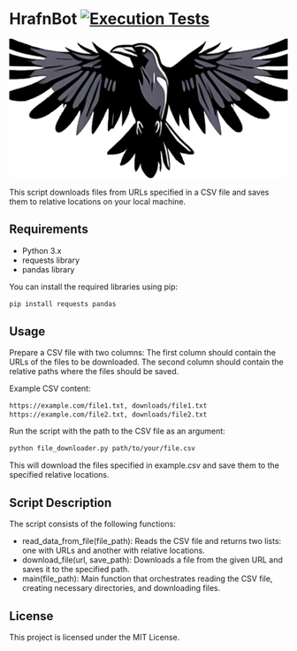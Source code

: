 # HrafnBot [![Execution Tests](https://github.com/uaineteine/HrafnBot/actions/workflows/ExecutionTests.yaml/badge.svg)](https://github.com/uaineteine/HrafnBot/actions/workflows/ExecutionTests.yaml)

![icon](https://raw.githubusercontent.com/uaineteine/HrafnBot/main/doc/hrafnicon.png)

This script downloads files from URLs specified in a CSV file and saves them to relative locations on your local machine.

## Requirements
* Python 3.x
* requests library
* pandas library

You can install the required libraries using pip:

```sh
pip install requests pandas
```

## Usage
Prepare a CSV file with two columns:
The first column should contain the URLs of the files to be downloaded.
The second column should contain the relative paths where the files should be saved.

Example CSV content:
```
https://example.com/file1.txt, downloads/file1.txt
https://example.com/file2.txt, downloads/file2.txt
```

Run the script with the path to the CSV file as an argument:
```sh
python file_downloader.py path/to/your/file.csv
```
This will download the files specified in example.csv and save them to the specified relative locations.

##  Script Description
The script consists of the following functions:

* read_data_from_file(file_path): Reads the CSV file and returns two lists: one with URLs and another with relative locations.
* download_file(url, save_path): Downloads a file from the given URL and saves it to the specified path.
* main(file_path): Main function that orchestrates reading the CSV file, creating necessary directories, and downloading files.

## License
This project is licensed under the MIT License.
